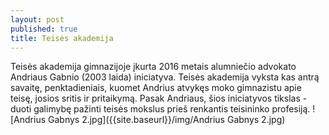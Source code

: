 ```yaml
---
layout: post
published: true
title: Teisės akademija
---
```

Teisės akademija gimnazijoje įkurta 2016 metais alumniečio advokato Andriaus Gabnio (2003 laida) iniciatyva. Teisės akademija vyksta kas antrą savaitę, penktadieniais, kuomet Andrius atvykęs moko gimnazistu apie teisę, josios sritis ir pritaikymą. Pasak Andriaus, šios iniciatyvos tikslas - duoti galimybę pažinti teisės mokslus prieš renkantis teisininko profesiją.
![Andrius Gabnys 2.jpg]({{site.baseurl}}/img/Andrius Gabnys 2.jpg)